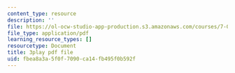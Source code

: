 ```yaml
---
content_type: resource
description: ''
file: https://ol-ocw-studio-app-production.s3.amazonaws.com/courses/7-016-introductory-biology-fall-2018/fbea8a3a5f0f7090ca14fb495f0b592f_8jLy33vbtYM.pdf
file_type: application/pdf
learning_resource_types: []
resourcetype: Document
title: 3play pdf file
uid: fbea8a3a-5f0f-7090-ca14-fb495f0b592f
---
```

